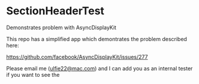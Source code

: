# SectionHeaderTest
Demonstrates problem with AsyncDisplayKit

This repo has a simplified app which demontrates the problem described here:

https://github.com/facebook/AsyncDisplayKit/issues/277

Please email me (ulfie22@mac.com) and I can add you as an internal tester if you want to see the 
